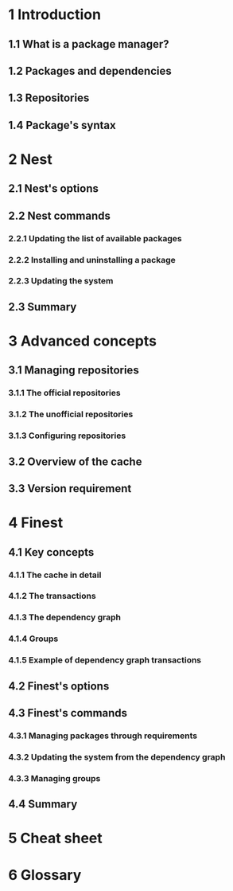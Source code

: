 # 1 Introduction
## 1.1 What is a package manager?

## 1.2 Packages and dependencies

## 1.3 Repositories

## 1.4 Package's syntax

# 2 Nest
## 2.1 Nest's options

## 2.2 Nest commands
### 2.2.1 Updating the list of available packages

### 2.2.2 Installing and uninstalling a package

### 2.2.3 Updating the system

## 2.3 Summary

# 3 Advanced concepts
## 3.1 Managing repositories
### 3.1.1 The official repositories
### 3.1.2 The unofficial repositories
### 3.1.3 Configuring repositories

## 3.2 Overview of the cache

## 3.3 Version requirement

# 4 Finest
## 4.1 Key concepts
### 4.1.1 The cache in detail
### 4.1.2 The transactions
### 4.1.3 The dependency graph
### 4.1.4 Groups
### 4.1.5 Example of dependency graph transactions

## 4.2 Finest's options

## 4.3 Finest's commands
### 4.3.1 Managing packages through requirements

### 4.3.2 Updating the system from the dependency graph

### 4.3.3 Managing groups

## 4.4 Summary

# 5 Cheat sheet

# 6 Glossary